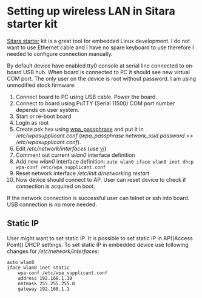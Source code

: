 # Setting up wireless LAN in Sitara starter kit

[Sitara starter](http://processors.wiki.ti.com/index.php/AM335x_Starter_Kit) kit is a great tool for embedded Linux development.
I do not want to use Ethernet cable and I have no spare keyboard to use therefore I needed to configure connection manually. 

By default device have enabled tty0 console at serial line connected to on-board USB hub. When board is connected to PC it should see new virtual COM port.
The only user on the device is root without password. I am using unmodified stock firmware.

1. Connect board to PC using USB cable. Power the board.
1. Connect to board using PuTTY (Serial 11500) COM port number depends on user system.
1. Start or re-boot board
1. Login as root
1. Create psk hex using [wpa_passphrase](http://linux.die.net/man/8/wpa_passphrase) and put it in */etc/wpasupplicant.conf* (*<nowiki>wpa_passphrase network_ssid password >> /etc/wpasupplicant.conf</nowiki>*). 
1. Edit */etc/network/interfaces* (use [vi](http://www.rru.com/~meo/useful/vi/))
1. Comment out current *wlan0* interface definition
1. Add new *wlan0* interface definition: ```auto wlan0
iface wlan0 inet dhcp
    wpa-conf /etc/wpa_supplicant.conf```
1. Reset network interface */etc/init.d/networking restart*
1. Now device should connect to AP. User can reset device to check if connection is acquired on boot.

If the network connection is successful user can telnet or ssh into board. USB connection is no more needed.

## Static IP

User might want to set static IP. It is possible to set static IP in AP((Access Point)) DHCP settings. To set static IP in embedded device
use following changes for */etc/network/interfaces*:

```
auto wlan0
iface wlan0 inet static
    wpa-conf /etc/wpa_supplicant.conf
    address 192.168.1.10
    netmask 255.255.255.0
    gateway 192.168.1.1
```
